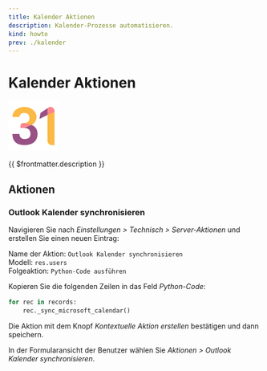 ```yaml
---
title: Kalender Aktionen
description: Kalender-Prozesse automatisieren.
kind: howto
prev: ./kalender
---
```

# Kalender Aktionen
![icons_odoo_calendar](attachments/icons_odoo_calendar.png)

{{ $frontmatter.description }}

## Aktionen

### Outlook Kalender synchronisieren

Navigieren Sie nach *Einstellungen > Technisch > Server-Aktionen* und erstellen Sie einen neuen Eintrag:

Name der Aktion: `Outlook Kalender synchronisieren`\
Modell: `res.users`\
Folgeaktion: `Python-Code ausführen`

Kopieren Sie die folgenden Zeilen in das Feld *Python-Code*:

```python
for rec in records:
	rec._sync_microsoft_calendar()
```

Die Aktion mit dem Knopf *Kontextuelle Aktion erstellen* bestätigen und dann speichern.

In der Formularansicht der Benutzer wählen Sie *Aktionen > Outlook Kalender synchronisieren*.